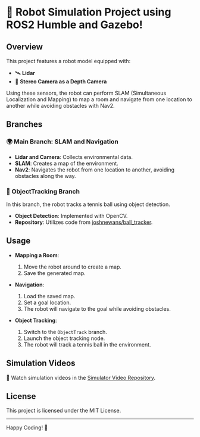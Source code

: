 # 🤖 Robot Simulation Project using ROS2 Humble and Gazebo! 

## Overview

This project features a robot model equipped with:

- 🛰️ **Lidar**
- 📸 **Stereo Camera as a Depth Camera**

Using these sensors, the robot can perform SLAM (Simultaneous Localization and Mapping) to map a room and navigate from one location to another while avoiding obstacles with Nav2.

## Branches

### 🌍 Main Branch: SLAM and Navigation

- **Lidar and Camera**: Collects environmental data.
- **SLAM**: Creates a map of the environment.
- **Nav2**: Navigates the robot from one location to another, avoiding obstacles along the way.

### 🎾 ObjectTracking Branch

In this branch, the robot tracks a tennis ball using object detection.

- **Object Detection**: Implemented with OpenCV.
- **Repository**: Utilizes code from [joshnewans/ball_tracker](https://github.com/joshnewans/ball_tracker).

## Usage

- **Mapping a Room**:
    1. Move the robot around to create a map. 
    2. Save the generated map.

- **Navigation**:
    1. Load the saved map.
    2. Set a goal location.
    3. The robot will navigate to the goal while avoiding obstacles.

- **Object Tracking**:
    1. Switch to the `ObjectTrack` branch.
    2. Launch the object tracking node.
    3. The robot will track a tennis ball in the environment.

## Simulation Videos

🎥 Watch simulation videos in the [Simulator Video Repository](https://github.com/yourusername/simulator-video-repo).

## License

This project is licensed under the MIT License.

---

Happy Coding! 🎉
